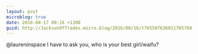 ```yaml
---
layout: post
microblog: true
date: 2016-08-17 00:16 +1300
guid: http://JacksonOfTrades.micro.blog/2016/08/16/t765507636011765760.html
---
```

@laureninspace I have to ask you, who is your best girl/waifu?

